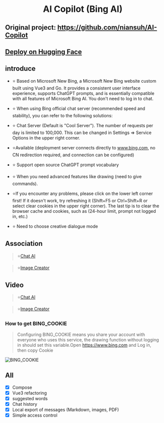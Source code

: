 <h1 align="center">AI Copilot (Bing AI)</h1>

## Original project: https://github.com/niansuh/AI-Copilot

## [Deploy on Hugging Face](https://huggingface.co/login?next=%2Fspaces%2Fniansuh%2Fbingai%3Fduplicate%3Dtrue)

## introduce
- ⭐ Based on Microsoft New Bing, a Microsoft New Bing website custom built using Vue3 and Go. It provides a consistent user interface experience, supports ChatGPT prompts, and is essentially compatible with all features of Microsoft Bing AI. You don't need to log in to chat.

- ⭐ When using Bing official chat server (recommended speed and stability), you can refer to the following solutions:

- ⭐ Chat Server (Default is "Cool Server"). The number of requests per day is limited to 100,000. This can be changed in Settings => Service Options in the upper right corner.

- ⭐Available (deployment server connects directly to www.bing.com, no CN redirection required, and connection can be configured)

- ⭐ Support open source ChatGPT prompt vocabulary

- ⭐ When you need advanced features like drawing (need to give commands).

- ⭐If you encounter any problems, please click on the lower left corner first! If it doesn't work, try refreshing it (Shift+F5 or Ctrl+Shift+R or select clear cookies in the upper right corner). The last tip is to clear the browser cache and cookies, such as (24-hour limit, prompt not logged in, etc.)

- ⭐ Need to choose creative dialogue mode

## Association

>⭐[Chat AI](https://ngoctuanai-bingai.hf.space)

>⭐[Image Creator](https://ngoctuanai-bingai.hf.space/create)

## Video

>⭐[Chat AI](https://onedrive.live.com/embed?resid=750758803F9E18F7%21169&authkey=!AGg5_c6ntyVBk0s)

>⭐[Image Creator](https://onedrive.live.com/embed?resid=750758803F9E18F7%21170&authkey=!AA6KYWKRIIZ2_Ug)

### How to get BING_COOKIE

> Configuring BING_COOKIE means you share your account with everyone who uses this service, the drawing function without logging in should set this variable.Open https://www.bing.com and Log in, then copy Cookie

![BING_COOKIE](https://cdn-uploads.huggingface.co/production/uploads/65126d4afdba96cc3c3e7498/WMjxkZs20Y3UyC2RDyfT3.png)

## All
- [x] Compose
- [x] Vue3 refactoring
- [x] suggested words
- [x] Chat history
- [x] Local export of messages (Markdown, images, PDF)
- [x] Simple access control
